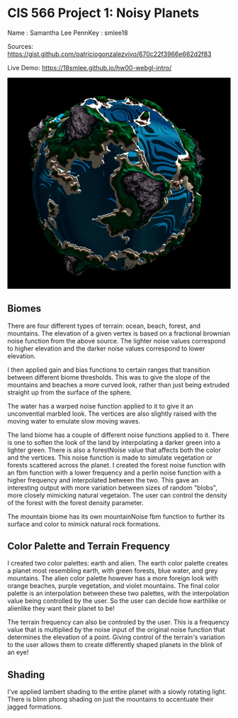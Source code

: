 # CIS 566 Project 1: Noisy Planets
Name : Samantha Lee
PennKey : smlee18

Sources: https://gist.github.com/patriciogonzalezvivo/670c22f3966e662d2f83 

Live Demo: https://18smlee.github.io/hw00-webgl-intro/

![image](images/planet.PNG)

## Biomes
There are four different types of terrain: ocean, beach, forest, and mountains. The elevation of a given vertex is based on a fractional brownian noise function from the above source. The lighter noise values correspond to higher elevation and the darker noise values correspond to lower elevation. 

I then applied gain and bias functions to certain ranges that transition between different biome thresholds. This was to give the slope of the mountains and beaches a more curved look, rather than just being extruded straight up from the surface of the sphere. 

The water has a warped noise function applied to it to give it an unconvential marbled look. The vertices are also slightly raised with the moving water to emulate slow moving waves.

The land biome has a couple of different noise functions applied to it. There is one to soften the look of the land by interpolating a darker green into a lighter green. There is also a forestNoise value that affects both the color and the vertices. This noise function is made to simulate vegetation or forests scattered across the planet. I created the forest noise function with an fbm function with a lower frequency and a perlin noise function with a higher frequency and interpolated between the two. This gave an interesting output with more variation between sizes of random "blobs", more closely mimicking natural vegetaion. The user can control the density of the forest with the forest density parameter.

The mountain biome has its own mountainNoise fbm function to further its surface and color to mimick natural rock formations. 

## Color Palette and Terrain Frequency
I created two color palettes: earth and alien. The earth color palette creates a planet most resembling earth, with green forests, blue water, and grey mountains. The alien color palette however has a more foreign look with orange beaches, purple vegetation, and violet mountains. The final color palette is an interpolation between these two palettes, with the interpolation value being controlled by the user. So the user can decide how earthlike or alienlike they want their planet to be!

The terrain frequency can also be controled by the user. This is a frequency value that is multiplied by the noise input of the original noise function that determines the elevation of a point. Giving control of the terrain's variation to the user allows them to create differently shaped planets in the blink of an eye!

## Shading
I've applied lambert shading to the entire planet with a slowly rotating light. There is blinn phong shading on just the mountains to accentuate their jagged formations.  
